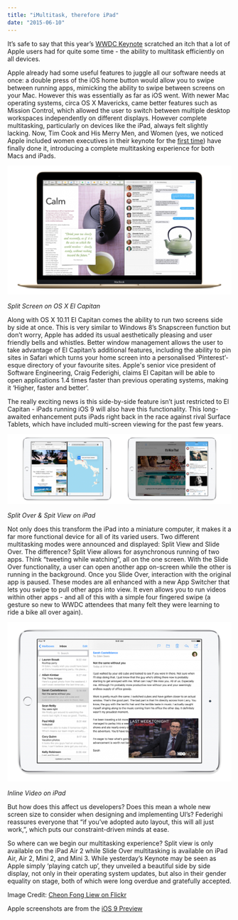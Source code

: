 ```yaml
---
title: "iMultitask, therefore iPad"
date: "2015-06-10"
---
```


It’s safe to say that this year’s [WWDC Keynote](http://www.apple.com/live/2015-june-event/) scratched an itch that a lot of Apple users had for quite some time - the ability to multitask efficiently on all devices.

Apple already had some useful features to juggle all our software needs at once: a double press of the iOS home button would allow you to swipe between running apps, mimicking the ability to swipe between screens on your Mac. However this was essentially as far as iOS went. With newer Mac operating systems, circa OS X Mavericks, came better features such as Mission Control, which allowed the user to switch between multiple desktop workspaces independently on different displays. However complete multitasking, particularly on devices like the iPad, always felt slightly lacking. Now, Tim Cook and His Merry Men, and Women (yes, we noticed Apple included women executives in their keynote for the [first time](http://qz.com/422340/all-the-women-on-stage-at-apple-keynotes-charted/)) have finally done it, introducing a complete multitasking experience for both Macs and iPads.

![OS X El Capitan](images/OS-X-El-Capitan-1024x591.png)

_Split Screen on OS X El Capitan_

Along with OS X 10.11 El Capitan comes the ability to run two screens side by side at once. This is very similar to Windows 8’s Snapscreen function but don’t worry, Apple has added its usual aesthetically pleasing and user friendly bells and whistles. Better window management allows the user to take advantage of El Capitan’s additional features, including the ability to pin sites in Safari which turns your home screen into a personalised ‘Pinterest’-esque directory of your favourite sites. Apple's senior vice president of Software Engineering, Craig Federighi, claims El Capitan will be able to open applications 1.4 times faster than previous operating systems, making it ‘Higher, faster and better’.

The really exciting news is this side-by-side feature isn’t just restricted to El Capitan - iPads running iOS 9 will also have this functionality. This long-awaited enhancement puts iPads right back in the race against rival Surface Tablets, which have included multi-screen viewing for the past few years.

![Slide Over and Split View](images/Slide-Over-and-Split-View-1024x319.png)

_Split Over & Spit View on iPad_

Not only does this transform the iPad into a miniature computer, it makes it a far more functional device for all of its varied users. Two different multitasking modes were announced and displayed: Split View and Slide Over. The difference? Split View allows for asynchronous running of two apps. Think “tweeting while watching”, all on the one screen. With the Slide Over functionality, a user can open another app on-screen while the other is running in the background. Once you Slide Over, interaction with the original app is paused. These modes are all enhanced with a new App Switcher that lets you swipe to pull other apps into view. It even allows you to run videos within other apps - and all of this with a simple four fingered swipe (a gesture so new to WWDC attendees that many felt they were learning to ride a bike all over again).

![Inline Video](images/Inline-Video-1024x729.png)

_Inline Video on iPad_

But how does this affect us developers? Does this mean a whole new screen size to consider when designing and implementing UI’s? Federighi reassures everyone that “if you’ve adopted auto layout, this will all just work,”, which puts our constraint-driven minds at ease.

So where can we begin our multitasking experience? Split view is only available on the iPad Air 2 while Slide Over multitasking is available on iPad Air, Air 2, Mini 2, and Mini 3. While yesterday’s Keynote may be seen as Apple simply ‘playing catch up’, they unveiled a beautiful side by side display, not only in their operating system updates, but also in their gender equality on stage, both of which were long overdue and gratefully accepted.

Image Credit: [Cheon Fong Liew on Flickr](https://www.flickr.com/photos/liewcf/)

Apple screenshots are from the [iOS 9 Preview](http://www.apple.com/ios/ios9-preview/)
